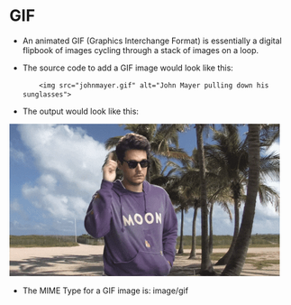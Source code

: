 # GIF

* An animated GIF (Graphics Interchange Format) is essentially a digital flipbook of images cycling through a stack of images on a loop.

* The source code to add a GIF image would look like this:

          <img src="johnmayer.gif" alt="John Mayer pulling down his sunglasses">

* The output would look like this:   

<img src="johnmayer.gif" alt="John Mayer pulling down his sunglasses">

* The MIME Type for a GIF image is: image/gif
